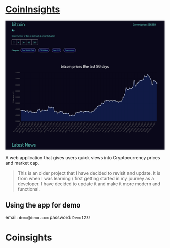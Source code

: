# [CoinInsights](https://coininsights.vercel.app)

![CoinInsights Main Page](./coin.png)

A web application that gives users quick views into Cryptocurrency prices and market cap.

> This is an older project that I have decided to revisit and update. It is from when I was learning / first getting started in my journey as a developer. I have decided to update it and make it more modern and functional.

## Using the app for demo

email: `demo@demo.com`
password: `Demo123!`

# Coinsights
